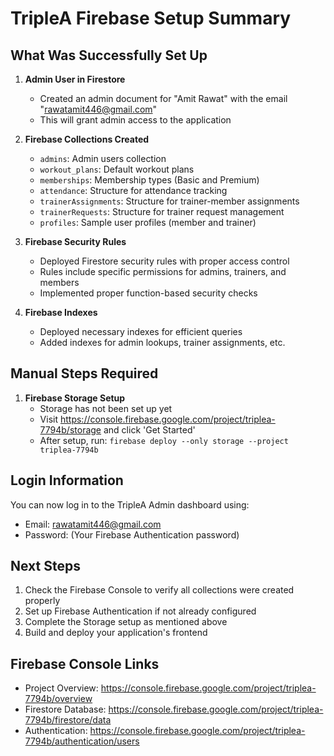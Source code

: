 # TripleA Firebase Setup Summary

## What Was Successfully Set Up

1. **Admin User in Firestore**
   - Created an admin document for "Amit Rawat" with the email "rawatamit446@gmail.com"
   - This will grant admin access to the application

2. **Firebase Collections Created**
   - `admins`: Admin users collection
   - `workout_plans`: Default workout plans
   - `memberships`: Membership types (Basic and Premium)
   - `attendance`: Structure for attendance tracking
   - `trainerAssignments`: Structure for trainer-member assignments
   - `trainerRequests`: Structure for trainer request management
   - `profiles`: Sample user profiles (member and trainer)

3. **Firebase Security Rules**
   - Deployed Firestore security rules with proper access control
   - Rules include specific permissions for admins, trainers, and members
   - Implemented proper function-based security checks

4. **Firebase Indexes**
   - Deployed necessary indexes for efficient queries
   - Added indexes for admin lookups, trainer assignments, etc.

## Manual Steps Required

1. **Firebase Storage Setup**
   - Storage has not been set up yet
   - Visit https://console.firebase.google.com/project/triplea-7794b/storage and click 'Get Started'
   - After setup, run: `firebase deploy --only storage --project triplea-7794b`

## Login Information

You can now log in to the TripleA Admin dashboard using:
- Email: rawatamit446@gmail.com
- Password: (Your Firebase Authentication password)

## Next Steps

1. Check the Firebase Console to verify all collections were created properly
2. Set up Firebase Authentication if not already configured
3. Complete the Storage setup as mentioned above
4. Build and deploy your application's frontend

## Firebase Console Links

- Project Overview: https://console.firebase.google.com/project/triplea-7794b/overview
- Firestore Database: https://console.firebase.google.com/project/triplea-7794b/firestore/data
- Authentication: https://console.firebase.google.com/project/triplea-7794b/authentication/users 